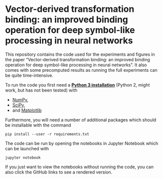 # Vector-derived transformation binding: an improved binding operation for deep symbol-like processing in neural networks

This repository contains the code used for the experiments and figures in the
paper “Vector-derived transformation binding: an improved binding operation for
deep symbol-like processing in neural networks”. It also comes with some
precomputed results as running the full experiments can be quite time-intensive.

To run the code you first need a [**Python
3 installation**](https://www.python.org/) (Python 2, might work, but has not
been tested) with

* [NumPy](http://www.numpy.org/),
* [SciPy](https://www.scipy.org/),
* and [Matplotlib](https://matplotlib.org/)

Furthermore, you will need a number of additional packages which should be
installable with the command

    pip install --user -r requirements.txt

The code can be run by opening the notebooks in Jupyter Notebook which can be
launched with

    jupyter notebook

If you just want to view the notebooks without running the code, you can also
click the GitHub links to see a rendered version.
